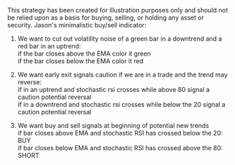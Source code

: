 This strategy has been created for illustration purposes only and should not be relied upon as a basis for buying, selling, or holding any asset or security.
Jason's minimalistic buy/sell indicator: 
1) We want to cut out volatility noise of a green bar in a downtrend and a red bar in an uptrend:  
    if the bar closes above the EMA color it green  
    if the bar closes below the EMA color it red 

2) We want early exit signals caution if we are in a trade and the trend may reverse:  
  if in an uptrend and stochastic rsi crosses while above 80 signal a caution potential reversal  
  if in a downtrend and stochastic rsi crosses while below the 20 signal a caution potential reversal  

3) We want buy and sell signals at beginning of potential new trends  
 if bar closes above EMA and stochastic RSI has crossed below the 20: BUY  
 if bar closes below EMA and stochastic RSI has crossed above the 80: SHORT  
